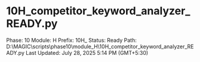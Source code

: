 # 10H_competitor_keyword_analyzer_READY.py

Phase: 10
Module: H
Prefix: 10H_
Status: Ready
Path: D:\MAGIC\scripts\phase10\module_H\10H_competitor_keyword_analyzer_READY.py
Last Updated: July 28, 2025 5:14 PM (GMT+5:30)